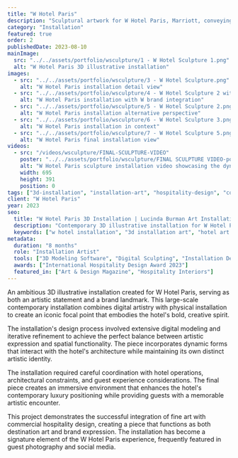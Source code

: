 ```yaml
---
title: "W Hotel Paris"
description: "Sculptural artwork for W Hotel Paris, Marriott, conveying the brand’s story in 3D form, inspired by its Parisian context."
category: "Installation"
featured: true
order: 2
publishedDate: 2023-08-10
mainImage:
  src: "../../assets/portfolio/wsculpture/1 - W Hotel Sculpture 1.png"
  alt: "W Hotel Paris 3D illustrative installation"
images:
  - src: "../../assets/portfolio/wsculpture/3 - W Hotel Sculpture.png"
    alt: "W Hotel Paris installation detail view"
  - src: "../../assets/portfolio/wsculpture/4 - W Hotel Sculpture 2 with W.png"
    alt: "W Hotel Paris installation with W brand integration"
  - src: "../../assets/portfolio/wsculpture/5 - W Hotel Sculpture 2.png"
    alt: "W Hotel Paris installation alternative perspective"
  - src: "../../assets/portfolio/wsculpture/6 - W Hotel Sculpture 3.png"
    alt: "W Hotel Paris installation in context"
  - src: "../../assets/portfolio/wsculpture/7 - W Hotel Sculpture 5.png"
    alt: "W Hotel Paris final installation view"
videos:
  - src: "/videos/wsculpture/FINAL-SCULPTURE-VIDEO"
    poster: "../../assets/portfolio/wsculpture/FINAL SCULPTURE VIDEO-poster.png"
    alt: "W Hotel Paris sculpture installation video showcasing the dynamic 3D art piece in motion"
    width: 695
    height: 391
    position: 0
tags: ["3d-installation", "installation-art", "hospitality-design", "contemporary-art", "w-hotel", "paris"]
client: "W Hotel Paris"
year: 2023
seo:
  title: "W Hotel Paris 3D Installation | Lucinda Burman Art Installation"
  description: "Contemporary 3D illustrative installation for W Hotel Paris. Iconic art installation combining hospitality design with contemporary art."
  keywords: ["w hotel installation", "3d installation art", "hotel art installation", "contemporary installation", "paris hotel art"]
metadata:
  duration: "8 months"
  role: "Installation Artist"
  tools: ["3D Modeling Software", "Digital Sculpting", "Installation Design", "CAD Systems"]
  awards: ["International Hospitality Design Award 2023"]
  featured_in: ["Art & Design Magazine", "Hospitality Interiors"]
---
```


An ambitious 3D illustrative installation created for W Hotel Paris, serving as both an artistic statement and a brand landmark. This large-scale contemporary installation combines digital artistry with physical installation to create an iconic focal point that embodies the hotel's bold, creative spirit.

The installation's design process involved extensive digital modeling and iterative refinement to achieve the perfect balance between artistic expression and spatial functionality. The piece incorporates dynamic forms that interact with the hotel's architecture while maintaining its own distinct artistic identity.

The installation required careful coordination with hotel operations, architectural constraints, and guest experience considerations. The final piece creates an immersive environment that enhances the hotel's contemporary luxury positioning while providing guests with a memorable artistic encounter.

This project demonstrates the successful integration of fine art with commercial hospitality design, creating a piece that functions as both destination art and brand expression. The installation has become a signature element of the W Hotel Paris experience, frequently featured in guest photography and social media.
